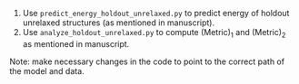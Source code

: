 1. Use `predict_energy_holdout_unrelaxed.py` to predict energy of holdout unrelaxed structures (as mentioned in manuscript).
2. Use `analyze_holdout_unrelaxed.py` to compute (Metric)<sub>1</sub> and (Metric)<sub>2</sub> as mentioned in manuscript.

Note: make necessary changes in the code to point to the correct path of the model and data.
